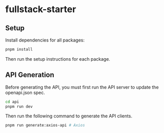 # fullstack-starter

## Setup

Install dependencies for all packages:

```bash
pnpm install
```

Then run the setup instructions for each package.

## API Generation

Before generating the API, you must first run the API server to update the openapi.json spec.

```bash
cd api
pnpm run dev
```

Then run the following command to generate the API clients.

```bash
pnpm run generate:axios-api # Axios
```
